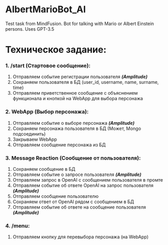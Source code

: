 # AlbertMarioBot_AI
Test task from MindFusion. Bot for talking with Mario or Albert Einstein persons. Uses GPT-3.5

# Техническое задание:


### 1. /start (Стартовое сообщение):
1. Отправляем событие регистрации пользователя ***(Amplitude)***
2. Сохраняем пользователя в БД (user_id, username, name, surname, time)
3. Отправляем приветственное сообщение с объяснением функционала и кнопкой на WebApp для выбора персонажа

### 2. WebApp (Выбор персонажа):
1. Отправляем событие о выборе персонажа ***(Amplitude)***
2. Сохраняем персонажа пользователя в БД (Может, Mongo подсоединить)
3. Закрываем WebApp
4. Отправляем сообщение персонажа из БД

### 3. Message Reaction (Сообщение от пользователя):
1. Сохраняем сообщение в БД
2. Отправляем событие о запросе пользователя ***(Amplitude)***
3. Отправляем запрос в OpenAI с сообщением пользователя в промте
4. Отправляем событие об ответе OpenAI на запрос пользователя ***(Amplitude)***
5. Отправляем сообщение пользователю
6. Сохраняем ответ от OpenAI рядом с сообщением в БД
7. Отправляем событие об ответе на сообщение пользователя ***(Amplitude)***

### 4. /menu:
1. Отправляем кнопку для перевыбора персонажа (на WebApp)
